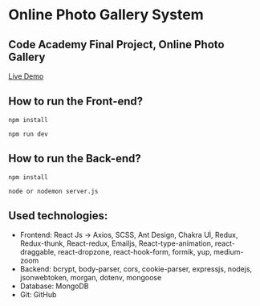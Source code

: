 # Online Photo Gallery System

<h2>Code Academy Final Project, Online Photo Gallery</h2>

<a href="https://marvelous-druid-2c0899.netlify.app/" target="_blank">Live Demo</a>

## How to run the Front-end?
```
npm install
```
```
npm run dev
```
## How to run the Back-end?
```
npm install
```
```
node or nodemon server.js
```

## Used technologies:

- Frontend: React Js -> Axios, SCSS, Ant Design, Chakra Uİ, Redux, Redux-thunk, React-redux, Emailjs, React-type-animation, react-draggable, react-dropzone, react-hook-form, formik, yup, medium-zoom
- Backend: bcrypt, body-parser, cors, cookie-parser, expressjs, nodejs, jsonwebtoken, morgan, dotenv, mongoose
- Database: MongoDB
- Git: GitHub
